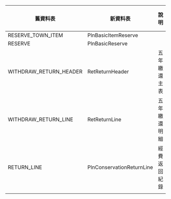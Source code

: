 
| 舊資料表               | 新資料表                  | 說明         | 已過時 |
| ---------------------- | ------------------------- | ------------ | ------ |
| RESERVE_TOWN_ITEM      | PlnBasicItemReserve       |              |        |
| RESERVE                | PlnBasicReserve           |              | O      |
| WITHDRAW_RETURN_HEADER | RetReturnHeader           | 五年繳還主表 |        |
| WITHDRAW_RETURN_LINE   | RetReturnLine             | 五年繳還明細 |        |
| RETURN_LINE            | PlnConservationReturnLine | 經費返回紀錄 |        |
|                        |                           |              |        |
